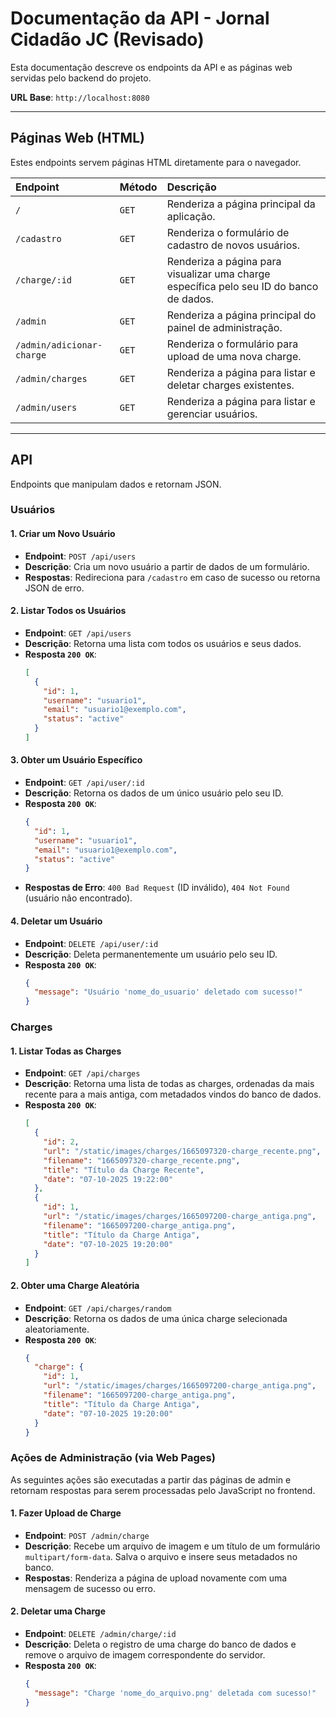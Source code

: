 # Documentação da API - Jornal Cidadão JC (Revisado)

Esta documentação descreve os endpoints da API e as páginas web servidas pelo backend do projeto.

**URL Base**: `http://localhost:8080`

-----

## Páginas Web (HTML)

Estes endpoints servem páginas HTML diretamente para o navegador.

| Endpoint | Método | Descrição |
| :--- | :--- | :--- |
| `/` | `GET` | Renderiza a página principal da aplicação. |
| `/cadastro` | `GET` | Renderiza o formulário de cadastro de novos usuários. |
| `/charge/:id` | `GET` | Renderiza a página para visualizar uma charge específica pelo seu ID do banco de dados. |
| `/admin` | `GET` | Renderiza a página principal do painel de administração. |
| `/admin/adicionar-charge` | `GET` | Renderiza o formulário para upload de uma nova charge. |
| `/admin/charges` | `GET` | Renderiza a página para listar e deletar charges existentes. |
| `/admin/users` | `GET` | Renderiza a página para listar e gerenciar usuários. |

-----

## API

Endpoints que manipulam dados e retornam JSON.

### Usuários

#### 1\. Criar um Novo Usuário

  - **Endpoint**: `POST /api/users`
  - **Descrição**: Cria um novo usuário a partir de dados de um formulário.
  - **Respostas**: Redireciona para `/cadastro` em caso de sucesso ou retorna JSON de erro.

#### 2\. Listar Todos os Usuários

  - **Endpoint**: `GET /api/users`
  - **Descrição**: Retorna uma lista com todos os usuários e seus dados.
  - **Resposta `200 OK`**:
    ```json
    [
      {
        "id": 1,
        "username": "usuario1",
        "email": "usuario1@exemplo.com",
        "status": "active"
      }
    ]
    ```

#### 3\. Obter um Usuário Específico

  - **Endpoint**: `GET /api/user/:id`
  - **Descrição**: Retorna os dados de um único usuário pelo seu ID.
  - **Resposta `200 OK`**:
    ```json
    {
      "id": 1,
      "username": "usuario1",
      "email": "usuario1@exemplo.com",
      "status": "active"
    }
    ```
  - **Respostas de Erro**: `400 Bad Request` (ID inválido), `404 Not Found` (usuário não encontrado).

#### 4\. Deletar um Usuário

  - **Endpoint**: `DELETE /api/user/:id`
  - **Descrição**: Deleta permanentemente um usuário pelo seu ID.
  - **Resposta `200 OK`**:
    ```json
    {
      "message": "Usuário 'nome_do_usuario' deletado com sucesso!"
    }
    ```

### Charges

#### 1\. Listar Todas as Charges

  - **Endpoint**: `GET /api/charges`
  - **Descrição**: Retorna uma lista de todas as charges, ordenadas da mais recente para a mais antiga, com metadados vindos do banco de dados.
  - **Resposta `200 OK`**:
    ```json
    [
      {
        "id": 2,
        "url": "/static/images/charges/1665097320-charge_recente.png",
        "filename": "1665097320-charge_recente.png",
        "title": "Título da Charge Recente",
        "date": "07-10-2025 19:22:00"
      },
      {
        "id": 1,
        "url": "/static/images/charges/1665097200-charge_antiga.png",
        "filename": "1665097200-charge_antiga.png",
        "title": "Título da Charge Antiga",
        "date": "07-10-2025 19:20:00"
      }
    ]
    ```

#### 2\. Obter uma Charge Aleatória

  - **Endpoint**: `GET /api/charges/random`
  - **Descrição**: Retorna os dados de uma única charge selecionada aleatoriamente.
  - **Resposta `200 OK`**:
    ```json
    {
      "charge": {
        "id": 1,
        "url": "/static/images/charges/1665097200-charge_antiga.png",
        "filename": "1665097200-charge_antiga.png",
        "title": "Título da Charge Antiga",
        "date": "07-10-2025 19:20:00"
      }
    }
    ```

### Ações de Administração (via Web Pages)

As seguintes ações são executadas a partir das páginas de admin e retornam respostas para serem processadas pelo JavaScript no frontend.

#### 1\. Fazer Upload de Charge

  - **Endpoint**: `POST /admin/charge`
  - **Descrição**: Recebe um arquivo de imagem e um título de um formulário `multipart/form-data`. Salva o arquivo e insere seus metadados no banco.
  - **Respostas**: Renderiza a página de upload novamente com uma mensagem de sucesso ou erro.

#### 2\. Deletar uma Charge

  - **Endpoint**: `DELETE /admin/charge/:id`
  - **Descrição**: Deleta o registro de uma charge do banco de dados e remove o arquivo de imagem correspondente do servidor.
  - **Resposta `200 OK`**:
    ```json
    {
      "message": "Charge 'nome_do_arquivo.png' deletada com sucesso!"
    }
    ```
